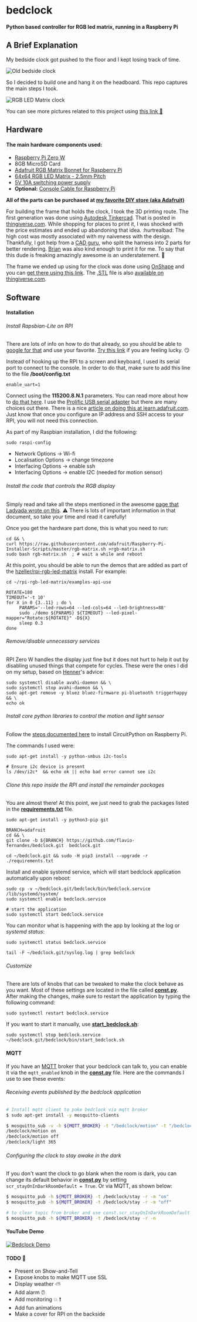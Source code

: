 # bedclock
#### Python based controller for RGB led matrix, running in a Raspberry Pi

## A Brief Explanation

My bedside clock got pushed to the floor and I kept losing track of time.

![Old bedside clock](https://farm2.staticflickr.com/1855/29633788337_a27c736dea_z.jpg)

So I decided to build one and hang it on the headboard. This repo captures
the main steps I took.

![RGB LED Matrix clock](https://farm2.staticflickr.com/1923/29916857047_9f3a571fc8_z.jpg)

You can see more pictures related to this project using [this link :art:](https://www.flickr.com/gp/38447095@N00/705C56)

## Hardware

#### The main hardware components used:

* [Raspberry Pi Zero W](https://www.adafruit.com/product/3400)
* 8GB MicroSD Card
* [Adafruit RGB Matrix Bonnet for Raspberry Pi](https://www.adafruit.com/product/3211)
* [64x64 RGB LED Matrix - 2.5mm Pitch](https://www.adafruit.com/product/3649)
* [5V 10A switching power supply](https://www.adafruit.com/product/658)
* **Optional:** [Console Cable for Raspberry Pi](https://www.adafruit.com/product/954)

**All of the parts can be purchased at [my favorite DIY store (aka Adafruit)](https://adafruit.com)**

For building the frame that holds the clock, I took the 3D printing route.
The first generation was done using [Autodesk Tinkercad](https://www.tinkercad.com/things/7wOHX7GfFme).
That is posted in [thingiverse.com](https://www.thingiverse.com/thing:3070573). While shopping for places to print it,
I was shocked with the price estimates and ended up abandoning that idea. :hurtrealbad: The high
cost was mostly associated with my naiveness with the design. Thankfully, I got help from a [CAD guru](https://www.linkedin.com/in/thebrianbailey/), 
who split the harness into 2 parts for better rendering. [Brian](https://github.com/bunedoggle) was also kind enough to print it for me.
To say that this dude is freaking amazingly awesome is an understatement. :bow:

The frame we ended up using for the clock was done using [OnShape](https://cad.onshape.com/) and you can
[get there using this link](https://cad.onshape.com/documents/28baa48f25d4dc6e6211634d/v/d9f02a67fde16e56652c7566/e/8044c64ece9d04910adc8c90).
The [.STL](https://www.thingiverse.com/thing:3140714/files) file is also [available on thingiverse.com](https://www.thingiverse.com/thing:3140714/zip).

## Software

#### Installation

###### Install Rapsbian-Lite on RPI

There are lots of info on how to do that already, so you should be able to [google for that](https://lmgtfy.com/?q=install+raspbian+lite) and use your favorite. [Try this link](https://learn.adafruit.com/circuitpython-on-raspberrypi-linux/installing-circuitpython-on-raspberry-pi#prerequisite-pi-setup-2-3) if you are feeling lucky. :smirk:

Instead of hooking up the RPI to a screen and keyboard, I used its serial port to connect to the console. In order to do that, make sure to
add this line to the file **/boot/config.txt**

```
enable_uart=1
```

Connect using the **115200.8.N.1** parameters. You can read more about how to [do that here](https://learn.adafruit.com/raspberry-pi-zero-creation/enable-uart).
I use the [Prolific USB serial adapter](https://www.adafruit.com/product/954) but there
are many choices out there. There is a nice [article on doing this at learn.adafruit.com](https://learn.adafruit.com/adafruits-raspberry-pi-lesson-5-using-a-console-cable?view=all). Just know that once you configure an IP address and SSH access to your RPI, you will not need this connection.

As part of my Raspbian installation, I did the following:

`sudo raspi-config`

* Network Options -> Wi-fi
* Localisation Options -> change timezone
* Interfacing Options -> enable ssh
* Interfacing Options -> enable I2C  (needed for motion sensor)


###### Install the code that controls the RGB display

Simply read and take all the steps mentioned in the awesome [page that Ladyada wrote on this](https://learn.adafruit.com/adafruit-rgb-matrix-bonnet-for-raspberry-pi?view=all). :warning: There is lots of important information in that document, so take your time and read it carefully!

Once you get the hardware part done, this is what you need to run:

```
cd && \
curl https://raw.githubusercontent.com/adafruit/Raspberry-Pi-Installer-Scripts/master/rgb-matrix.sh >rgb-matrix.sh
sudo bash rgb-matrix.sh  ; # wait a while and reboot
```

At this point, you should be able to run the demos that are added as part of the [hzeller/rpi-rgb-led-matrix](https://github.com/hzeller/rpi-rgb-led-matrix) install. For example:

```
cd ~/rpi-rgb-led-matrix/examples-api-use

ROTATE=180
TIMEOUT='-t 10'
for X in 0 {3..11} ; do \
     PARAMS='--led-rows=64 --led-cols=64 --led-brightness=88'
     sudo ./demo ${PARAMS} ${TIMEOUT} --led-pixel-mapper="Rotate:${ROTATE}" -D${X}
     sleep 0.3
done
```

###### Remove/disable unnecessary services

RPI Zero W handles the display just fine but it does not hurt to help it out by disabling unused things that compete for cycles.
These were the ones I did on my setup, based on 
[Henner](https://github.com/hzeller/rpi-rgb-led-matrix/tree/814b79b5696d32dd1140304b41a1ec0068bb271a#use-minimal-raspbian-distribution)'s advice:

```
sudo systemctl disable avahi-daemon && \
sudo systemctl stop avahi-daemon && \
sudo apt-get remove -y bluez bluez-firmware pi-bluetooth triggerhappy && \
echo ok
```

###### Install core python libraries to control the motion and light sensor

Follow the [steps documented here](https://learn.adafruit.com/circuitpython-on-raspberrypi-linux?view=all#circuitpython-on-linux-and-raspberry-pi-1-5) to install CircuitPython on Raspberry Pi.

The commands I used were:

```
sudo apt-get install -y python-smbus i2c-tools

# Ensure i2c device is present
ls /dev/i2c*  && echo ok || echo bad error cannot see i2c
```

###### Clone this repo inside the RPI and install the remainder packages

You are almost there! At this point, we just need to grab the packages listed in the **[requirements.txt](requirements.txt)** file.

```
sudo apt-get install -y python3-pip git

BRANCH=adafruit
cd && \
git clone -b ${BRANCH} https://github.com/flavio-fernandes/bedclock.git  bedclock.git

cd ~/bedclock.git && sudo -H pip3 install --upgrade -r ./requirements.txt
```

Install and enable systemd service, which will start bedclock application automatically upon reboot:

```
sudo cp -v ~/bedclock.git/bedclock/bin/bedclock.service /lib/systemd/system/
sudo systemctl enable bedclock.service

# start the application
sudo systemctl start bedclock.service
```

You can monitor what is happening with the app by looking at the log or
*systemd status*:

```
sudo systemctl status bedclock.service

tail -F ~/bedclock.git/syslog.log | grep bedclock
```

###### Customize

There are lots of knobs that can be tweaked to make the clock behave
as you want. Most of these settings are located in the file called
**[const.py](bedclock/const.py)**. After making the changes, make sure to
restart the application by typing the following command:

```
sudo systemctl restart bedclock.service
```

If you want to start it manually, use **[start_bedclock.sh](bedclock/bin/start_bedclock.sh)**:

```
sudo systemctl stop bedclock.service
~/bedclock.git/bedclock/bin/start_bedclock.sh
```

#### MQTT

If you have an [MQTT](https://learn.adafruit.com/adafruit-io/mqtt-api) broker that your
bedclock can talk to, you can enable it via the `mqtt_enabled` knob in
the **[const.py](bedclock/const.py)** file. Here are the commands I use to see these events:

###### Receiving events published by the bedclock application

```bash
# Install mqtt client to poke bedclock via mqtt broker
$ sudo apt-get install -y mosquitto-clients

$ mosquitto_sub -v -h ${MQTT_BROKER} -t "/bedclock/motion" -t "/bedclock/light"
/bedclock/motion on
/bedclock/motion off
/bedclock/light 365
```

###### Configuring the clock to stay awake in the dark

If you don't want the clock to go blank when the room is dark, you can change its default
behavior in **[const.py](bedclock/const.py)** by 
setting `scr_stayOnInDarkRoomDefault = True`. Or via MQTT, as shown below:

```bash
$ mosquitto_pub -h ${MQTT_BROKER} -t /bedclock/stay -r -m "on"
$ mosquitto_pub -h ${MQTT_BROKER} -t /bedclock/stay -r -m "off"

# to clear topic from broker and use const.scr_stayOnInDarkRoomDefault
$ mosquitto_pub -h ${MQTT_BROKER} -t /bedclock/stay -r -n
```

#### YouTube Demo

[![Bedclock Demo](https://img.youtube.com/vi/kgT8Nts2mAI/0.jpg)](https://www.youtube.com/watch?v=kgT8Nts2mAI "Bedclock Demo")

#### TODO  :construction:

* Present on Show-and-Tell
* Expose knobs to make MQTT use SSL
* Display weather :partly_sunny:
* Add alarm :alarm_clock:
* Add monitoring  :boom: :exclamation:
* Add fun animations
* Make a cover for RPI on the backside
